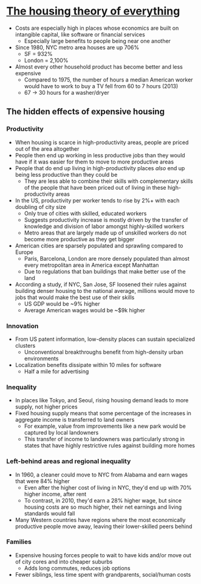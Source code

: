 # [The housing theory of everything](https://worksinprogress.co/issue/the-housing-theory-of-everything/)

* Costs are especially high in places whose economics are built on intangible capital, like software or financial services
  * Especially large benefits to people being near one another
* Since 1980, NYC metro area houses are up 706%
  * SF = 932%
  * London = 2,100%
* Almost every other household product has become better and less expensive
  * Compared to 1975, the number of hours a median American worker would have to work to buy a TV fell from 60 to 7 hours (2013)
  * 67 -> 30 hours for a washer/dryer

## The hidden effects of expensive housing

### Productivity
* When housing is scarce in high-productivity areas, people are priced out of the area altogether
* People then end up working in less productive jobs than they would have if it was easier for them to move to more productive areas
* People that do end up living in high-productivity places _also_ end up being less productive than they could be
  * They are less able to combine their skills with complementary skills of the people that have been priced out of living in these high-productivity areas
* In the US, productivity per worker tends to rise by 2%+ with each doubling of city size
  * Only true of cities with skilled, educated workers
  * Suggests productivity increase is mostly driven by the transfer of knowledge and division of labor amongst highly-skilled workers
  * Metro areas that are largely made up of unskilled workers do not become more productive as they get bigger
* American cities are sparsely populated and sprawling compared to Europe
  * Paris, Barcelona, London are more densely populated than almost every metropolitan area in America except Manhattan
  * Due to regulations that ban buildings that make better use of the land
* According a study, if NYC, San Jose, SF loosened their rules against building denser housing to the national average, millions would move to jobs that would make the best use of their skills
  * US GDP would be ~9% higher
  * Average American wages would be ~$9k higher

### Innovation
* From US patent information, low-density places can sustain specialized clusters
  * Unconventional breakthroughs benefit from high-density urban environments
* Localization benefits dissipate within 10 miles for software
  * Half a mile for advertising

### Inequality
* In places like Tokyo, and Seoul, rising housing demand leads to more supply, not higher prices
* Fixed housing supply means that some percentage of the increases in aggregate income is transferred to land owners
  * For example, value from improvements like a new park would be captured by local landowners
  * This transfer of income to landowners was particularly strong in states that have highly restrictive rules against building more homes

### Left-behind areas and regional inequality
* In 1960, a cleaner could move to NYC from Alabama and earn wages that were 84% higher
  * Even after the higher cost of living in NYC, they'd end up with 70% higher income, after rent
  * To contrast, in 2010, they'd earn a 28% higher wage, but since housing costs are so much higher, their net earnings and living standards would fall
* Many Western countries have regions where the most economically productive people move away, leaving their lower-skilled peers behind

### Families
* Expensive housing forces people to wait to have kids and/or move out of city cores and into cheaper suburbs
  * Adds long commutes, reduces job options
* Fewer siblings, less time spent with grandparents, social/human costs
